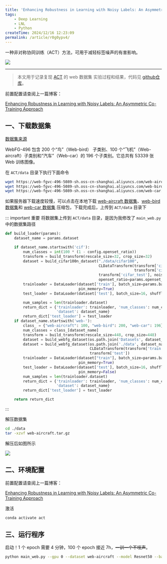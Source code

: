 ```yaml
---
title: 'Enhancing Robustness in Learning with Noisy Labels: An Asymmetric Co-Training Approach 2'
tags:
    - Deep Learning
    - LNL
    - Python
createTime: 2024/12/16 12:23:09
permalink: /article/r0g0ypv4/
---
```



一种非对称协同训练（ACT）方法，可用于减轻标签噪声的有害影响。

![](https://cdn.jsdelivr.net/gh/zzyAJohn/Blog-Image/2024-12-06/202412061241982.png)
<!-- more -->
---

>本文用于记录复现 [ACT](https://openreview.net/forum?id=bRYbhQLYx3) 的 web 数据集 实验过程和结果，代码见 [github仓库](https://github.com/shtdusb/ACT)。

前置配置请查阅上一篇博客：

[Enhancing Robustness in Learning with Noisy Labels: An Asymmetric Co-Training Approach](./act.md)

## 一、下载数据集

[数据集来源](https://github.com/NUST-Machine-Intelligence-Laboratory/weblyFG-dataset)

WebFG-496 包含 200 个“鸟”（Web-bird） 子类别、100 个“飞机”（Web-aircraft）子类别和“汽车”（Web-car）的 196 个子类别。它总共有 53339 张 Web 训练图像。

在 `ACT/data` 目录下执行下面命令
```bash
wget https://web-fgvc-496-5089-sh.oss-cn-shanghai.aliyuncs.com/web-aircraft.tar.gz # 6.748 GB
wget https://web-fgvc-496-5089-sh.oss-cn-shanghai.aliyuncs.com/web-bird.tar.gz # 2.666 GB
wget https://web-fgvc-496-5089-sh.oss-cn-shanghai.aliyuncs.com/web-car.tar.gz # 6.715 GB
```

如果服务器下载速度较慢，可以点击在本地下载 [web-aircraft 数据集](https://web-fgvc-496-5089-sh.oss-cn-shanghai.aliyuncs.com/web-aircraft.tar.gz)、[web-bird 数据集](https://web-fgvc-496-5089-sh.oss-cn-shanghai.aliyuncs.com/web-bird.tar.gz)和 [web-car 数据集](https://web-fgvc-496-5089-sh.oss-cn-shanghai.aliyuncs.com/web-car.tar.gz) 压缩包，下载完成后，上传到 `ACT/data` 目录下

::: important 重要
将数据集上传到 `ACT/data` 目录，是因为我修改了 `main_web.py` 中的数据集路径
```py
def build_loader(params):
    dataset_name = params.dataset

    if dataset_name.startswith('cif'):
        num_classes = int(100 * (1 - config.openset_ratio))
        transform = build_transform(rescale_size=32, crop_size=32)
        dataset = build_cifar100n_dataset("./data/cifar100",
                                          CLDataTransform(transform['cifar_train'],
                                                          transform['cifar_train_strong_aug']),
                                          transform['cifar_test'], noise_type=params.noise_type,
                                          openset_ratio=params.openset_ratio, closeset_ratio=params.closeset_ratio)
        trainloader = DataLoader(dataset['train'], batch_size=params.batch_size, shuffle=True, num_workers=4,
                                 pin_memory=True)
        test_loader = DataLoader(dataset['test'], batch_size=16, shuffle=False, num_workers=4, pin_memory=False)

        num_samples = len(trainloader.dataset)
        return_dict = {'trainloader': trainloader, 'num_classes': num_classes, 'num_samples': num_samples,
                       'dataset': dataset_name}
        return_dict['test_loader'] = test_loader
    if dataset_name.startswith('web-'):
        class_ = {"web-aircraft": 100, "web-bird": 200, "web-car": 196}
        num_classes = class_[dataset_name]
        transform = build_transform(rescale_size=448, crop_size=448)
        dataset = build_webfg_dataset(os.path.join('Datasets', dataset_name), # [!code --]
        dataset = build_webfg_dataset(os.path.join('./data', dataset_name), # [!code ++]
                                      CLDataTransform(transform['train'], transform["train_strong_aug"]),
                                      transform['test'])
        trainloader = DataLoader(dataset["train"], batch_size=params.batch_size, shuffle=True, num_workers=4,
                                 pin_memory=True)
        test_loader = DataLoader(dataset['test'], batch_size=16, shuffle=False, num_workers=4,
                                 pin_memory=False)
        num_samples = len(trainloader.dataset)
        return_dict = {'trainloader': trainloader, 'num_classes': num_classes, 'num_samples': num_samples,
                       'dataset': dataset_name}
        return_dict['test_loader'] = test_loader

    return return_dict
```
:::

解压数据集
```bash
cd ./data
tar -xzvf web-aircraft.tar.gz
```

解压后如图所示

![](https://cdn.jsdelivr.net/gh/zzyAJohn/Blog-Image/2024-12-16/202412161404021.png)

## 二、环境配置

前置配置请查阅上一篇博客：

[Enhancing Robustness in Learning with Noisy Labels: An Asymmetric Co-Training Approach](./act.md)

激活

```bash
conda activate act
```

## 三、运行程序

启动！1 个 epoch 需要 4 分钟，100 个 epoch 接近 7h，~~一训一个不吱声~~。
```bash
python main_web.py --gpu 0 --dataset web-aircraft --model Resnet50 --batch-size 16 --closeset-ratio 0
```

